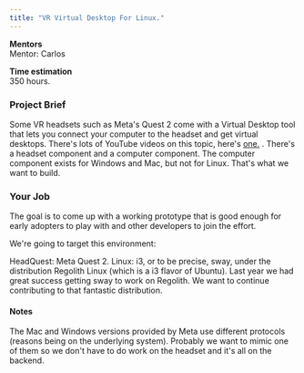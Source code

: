 ```yaml
---
title: "VR Virtual Desktop For Linux."
---
```


**Mentors**  
Mentor: Carlos

**Time estimation**  
350 hours.

### Project Brief

 Some VR headsets such as Meta's Quest 2 come with a Virtual Desktop tool that lets you connect your computer to the headset and get virtual desktops. There's lots of YouTube videos on this topic, here's [one.](https://www.youtube.com/watch?v=51IBgkw3GJI) . There's a headset component and a computer component. The computer component exists for Windows and Mac, but not for Linux. That's what we want to build.

### Your Job

The goal is to come up with a working prototype that is good enough for early adopters to play with and other developers to join the effort.

We're going to target this environment:

HeadQuest: Meta Quest 2.
Linux: i3, or to be precise, sway, under the distribution Regolith Linux (which is a i3 flavor of Ubuntu). Last year we had great success getting sway to work on Regolith. We want to continue contributing to that fantastic distribution.

#### Notes

The Mac and Windows versions provided by Meta use different protocols (reasons being on the underlying system). Probably we want to mimic one of them so we don't have to do work on the headset and it's all on the backend.
